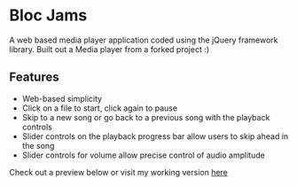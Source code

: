 
# Bloc Jams
A web based media player application coded using the jQuery framework library.
Built out a Media player from a forked project :)


## Features
* Web-based simplicity
* Click on a file to start, click again to pause
* Skip to a new song or go back to a previous song with the playback controls
* Slider controls on the playback progress bar allow users to skip ahead in the song
* Slider controls for volume allow precise control of audio amplitude

Check out a preview below or visit my working version [here](https://github.com/tulliehelene/bloc-jams-jquery-starter)
